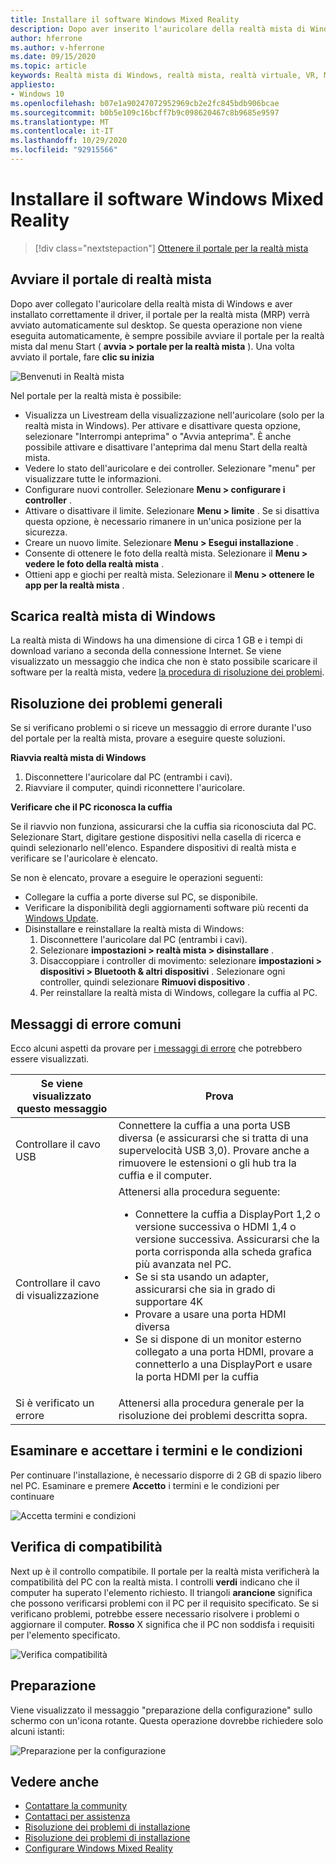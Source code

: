 ```yaml
---
title: Installare il software Windows Mixed Reality
description: Dopo aver inserito l'auricolare della realtà mista di Windows, usare l'app portale per la realtà mista per iniziare e scaricare le funzionalità della realtà mista di Windows.
author: hferrone
ms.author: v-hferrone
ms.date: 09/15/2020
ms.topic: article
keywords: Realtà mista di Windows, realtà mista, realtà virtuale, VR, MR, introduzione, configurazione, portale per realtà mista
appliesto:
- Windows 10
ms.openlocfilehash: b07e1a90247072952969cb2e2fc845bdb906bcae
ms.sourcegitcommit: b0b5e109c16bcff7b9c098620467c8b9685e9597
ms.translationtype: MT
ms.contentlocale: it-IT
ms.lasthandoff: 10/29/2020
ms.locfileid: "92915566"
---
```

# <a name="install-windows-mixed-reality-software"></a>Installare il software Windows Mixed Reality

> [!div class="nextstepaction"]
> [Ottenere il portale per la realtà mista](https://www.microsoft.com/p/mixed-reality-portal/9ng1h8b3zc7m?activetab=pivot:overviewtab)

## <a name="launch-mixed-reality-portal"></a>Avviare il portale di realtà mista

Dopo aver collegato l'auricolare della realtà mista di Windows e aver installato correttamente il driver, il portale per la realtà mista (MRP) verrà avviato automaticamente sul desktop. Se questa operazione non viene eseguita automaticamente, è sempre possibile avviare il portale per la realtà mista dal menu Start ( **avvia > portale per la realtà mista** ). Una volta avviato il portale, fare **clic su inizia**

![Benvenuti in Realtà mista](images/1050px-mixedrealityportal.png)

Nel portale per la realtà mista è possibile:

* Visualizza un Livestream della visualizzazione nell'auricolare (solo per la realtà mista in Windows). Per attivare e disattivare questa opzione, selezionare "Interrompi anteprima" o "Avvia anteprima". È anche possibile attivare e disattivare l'anteprima dal menu Start della realtà mista.
* Vedere lo stato dell'auricolare e dei controller. Selezionare "menu" per visualizzare tutte le informazioni.
* Configurare nuovi controller. Selezionare **Menu > configurare i controller** .
* Attivare o disattivare il limite. Selezionare **Menu > limite** . Se si disattiva questa opzione, è necessario rimanere in un'unica posizione per la sicurezza.
* Creare un nuovo limite. Selezionare **Menu > Esegui installazione** .
* Consente di ottenere le foto della realtà mista. Selezionare il **Menu > vedere le foto della realtà mista** .
* Ottieni app e giochi per realtà mista. Selezionare il **Menu > ottenere le app per la realtà mista** .

## <a name="download-windows-mixed-reality"></a>Scarica realtà mista di Windows

La realtà mista di Windows ha una dimensione di circa 1 GB e i tempi di download variano a seconda della connessione Internet. Se viene visualizzato un messaggio che indica che non è stato possibile scaricare il software per la realtà mista, vedere [la procedura di risoluzione dei problemi](installation_errors.md#we-couldnt-download-the-mixed-reality-software-or-hang-tight-while-we-do-some-downloading).

## <a name="general-troubleshooting"></a>Risoluzione dei problemi generali

Se si verificano problemi o si riceve un messaggio di errore durante l'uso del portale per la realtà mista, provare a eseguire queste soluzioni.

**Riavvia realtà mista di Windows**

1. Disconnettere l'auricolare dal PC (entrambi i cavi).
2. Riavviare il computer, quindi riconnettere l'auricolare.

**Verificare che il PC riconosca la cuffia**

Se il riavvio non funziona, assicurarsi che la cuffia sia riconosciuta dal PC. Selezionare Start, digitare gestione dispositivi nella casella di ricerca e quindi selezionarlo nell'elenco. Espandere dispositivi di realtà mista e verificare se l'auricolare è elencato. 

Se non è elencato, provare a eseguire le operazioni seguenti:
* Collegare la cuffia a porte diverse sul PC, se disponibile.
* Verificare la disponibilità degli aggiornamenti software più recenti da [Windows Update](https://support.microsoft.com/help/12373).
* Disinstallare e reinstallare la realtà mista di Windows:
    1. Disconnettere l'auricolare dal PC (entrambi i cavi).
    2. Selezionare **impostazioni > realtà mista > disinstallare** .
    3. Disaccoppiare i controller di movimento: selezionare **impostazioni > dispositivi > Bluetooth & altri dispositivi** . Selezionare ogni controller, quindi selezionare **Rimuovi dispositivo** .
    4. Per reinstallare la realtà mista di Windows, collegare la cuffia al PC.

## <a name="common-error-messages"></a>Messaggi di errore comuni

Ecco alcuni aspetti da provare per [i messaggi di errore](error-codes.md) che potrebbero essere visualizzati.

| Se viene visualizzato questo messaggio | Prova |
| --- | --- |
| Controllare il cavo USB | Connettere la cuffia a una porta USB diversa (e assicurarsi che si tratta di una supervelocità USB 3,0). Provare anche a rimuovere le estensioni o gli hub tra la cuffia e il computer. |
| Controllare il cavo di visualizzazione | Attenersi alla procedura seguente: <ul><li>Connettere la cuffia a DisplayPort 1,2 o versione successiva o HDMI 1,4 o versione successiva. Assicurarsi che la porta corrisponda alla scheda grafica più avanzata nel PC.</li><li>Se si sta usando un adapter, assicurarsi che sia in grado di supportare 4K</li><li>Provare a usare una porta HDMI diversa</li><li>Se si dispone di un monitor esterno collegato a una porta HDMI, provare a connetterlo a una DisplayPort e usare la porta HDMI per la cuffia</li></ul> |
| Si è verificato un errore | Attenersi alla procedura generale per la risoluzione dei problemi descritta sopra. |

## <a name="review-and-accept-terms-and-conditions"></a>Esaminare e accettare i termini e le condizioni

Per continuare l'installazione, è necessario disporre di 2 GB di spazio libero nel PC. Esaminare e premere **Accetto** i termini e le condizioni per continuare

![Accetta termini e condizioni](images/1050px-mixedrealityportalpage2.png)

## <a name="compatibility-check"></a>Verifica di compatibilità

Next up è il controllo compatibile. Il portale per la realtà mista verificherà la compatibilità del PC con la realtà mista. I controlli **verdi** indicano che il computer ha superato l'elemento richiesto. Il triangoli **arancione** significa che possono verificarsi problemi con il PC per il requisito specificato. Se si verificano problemi, potrebbe essere necessario risolvere i problemi o aggiornare il computer. **Rosso** X significa che il PC non soddisfa i requisiti per l'elemento specificato.

![Verifica compatibilità](images/1050px-compatcheck.png)

## <a name="getting-ready"></a>Preparazione

Viene visualizzato il messaggio "preparazione della configurazione" sullo schermo con un'icona rotante. Questa operazione dovrebbe richiedere solo alcuni istanti:

![Preparazione per la configurazione](images/1050px-gettingsetup.png)

## <a name="see-also"></a>Vedere anche
* [Contattare la community](https://answers.microsoft.com)
* [Contattaci per assistenza](https://support.microsoft.com/contactus/)
* [Risoluzione dei problemi di installazione](installation_errors.md)
* [Risoluzione dei problemi di installazione](set-up-questions.md)
* [Configurare Windows Mixed Reality](set-up-windows-mixed-reality.md)
